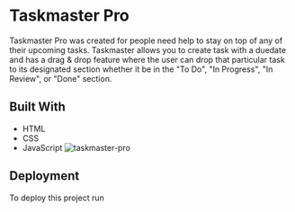 
# Taskmaster Pro

Taskmaster Pro was created for people need help to stay on top of any of their upcoming tasks. Taskmaster allows you to create task with a duedate and has a drag & drop feature where the user can drop that particular task to its designated section whether it be in the "To Do", "In Progress", "In Review", or "Done" section.


## Built With
* HTML
* CSS
* JavaScript
![taskmaster-pro](https://user-images.githubusercontent.com/98124234/158663176-3134e878-3ab2-46c6-9412-a0a935bcb082.PNG)

## Deployment

To deploy this project run

```bash
  
```

